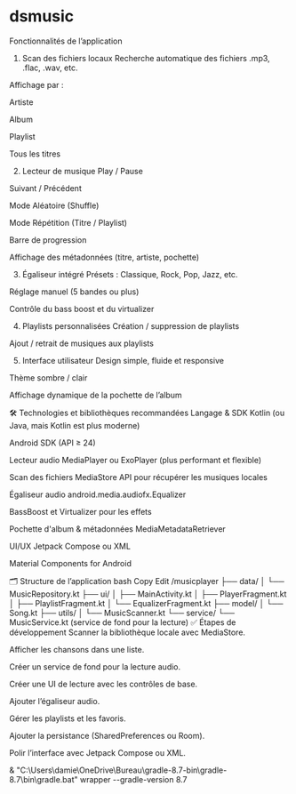 # dsmusic
Fonctionnalités de l’application
1. Scan des fichiers locaux
Recherche automatique des fichiers .mp3, .flac, .wav, etc.

Affichage par :

Artiste

Album

Playlist

Tous les titres

2. Lecteur de musique
Play / Pause

Suivant / Précédent

Mode Aléatoire (Shuffle)

Mode Répétition (Titre / Playlist)

Barre de progression

Affichage des métadonnées (titre, artiste, pochette)

3. Égaliseur intégré
Présets : Classique, Rock, Pop, Jazz, etc.

Réglage manuel (5 bandes ou plus)

Contrôle du bass boost et du virtualizer

4. Playlists personnalisées
Création / suppression de playlists

Ajout / retrait de musiques aux playlists

5. Interface utilisateur
Design simple, fluide et responsive

Thème sombre / clair

Affichage dynamique de la pochette de l’album

🛠️ Technologies et bibliothèques recommandées
Langage & SDK
Kotlin (ou Java, mais Kotlin est plus moderne)

Android SDK (API ≥ 24)

Lecteur audio
MediaPlayer ou ExoPlayer (plus performant et flexible)

Scan des fichiers
MediaStore API pour récupérer les musiques locales

Égaliseur audio
android.media.audiofx.Equalizer

BassBoost et Virtualizer pour les effets

Pochette d'album & métadonnées
MediaMetadataRetriever

UI/UX
Jetpack Compose ou XML

Material Components for Android

🗂️ Structure de l’application
bash
Copy
Edit
/musicplayer
├── data/
│   └── MusicRepository.kt
├── ui/
│   ├── MainActivity.kt
│   ├── PlayerFragment.kt
│   ├── PlaylistFragment.kt
│   └── EqualizerFragment.kt
├── model/
│   └── Song.kt
├── utils/
│   └── MusicScanner.kt
└── service/
    └── MusicService.kt (service de fond pour la lecture)
✅ Étapes de développement
Scanner la bibliothèque locale avec MediaStore.

Afficher les chansons dans une liste.

Créer un service de fond pour la lecture audio.

Créer une UI de lecture avec les contrôles de base.

Ajouter l’égaliseur audio.

Gérer les playlists et les favoris.

Ajouter la persistance (SharedPreferences ou Room).

Polir l’interface avec Jetpack Compose ou XML.

& "C:\Users\damie\OneDrive\Bureau\gradle-8.7-bin\gradle-8.7\bin\gradle.bat" wrapper --gradle-version 8.7

